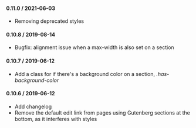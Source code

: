 #### 0.11.0 / 2021-06-03
* Removing deprecated styles

#### 0.10.8 / 2019-08-14
* Bugfix: alignment issue when a max-width is also set on a section

#### 0.10.7 / 2019-06-12
* Add a class for if there's a background color on a section, *.has-background-color*

#### 0.10.6 / 2019-06-12
* Add changelog
* Remove the default edit link from pages using Gutenberg sections at the bottom, as it interferes with styles
